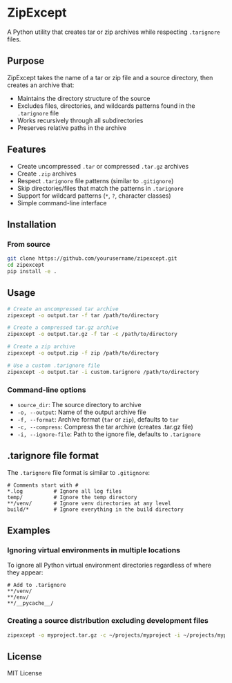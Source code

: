# ZipExcept

A Python utility that creates tar or zip archives while respecting `.tarignore` files.

## Purpose

ZipExcept takes the name of a tar or zip file and a source directory, then creates an archive that:

- Maintains the directory structure of the source
- Excludes files, directories, and wildcards patterns found in the `.tarignore` file
- Works recursively through all subdirectories
- Preserves relative paths in the archive

## Features

- Create uncompressed `.tar` or compressed `.tar.gz` archives
- Create `.zip` archives
- Respect `.tarignore` file patterns (similar to `.gitignore`)
- Skip directories/files that match the patterns in `.tarignore`
- Support for wildcard patterns (`*`, `?`, character classes)
- Simple command-line interface

## Installation

### From source

```bash
git clone https://github.com/yourusername/zipexcept.git
cd zipexcept
pip install -e .
```

## Usage

```bash
# Create an uncompressed tar archive
zipexcept -o output.tar -f tar /path/to/directory

# Create a compressed tar.gz archive
zipexcept -o output.tar.gz -f tar -c /path/to/directory

# Create a zip archive
zipexcept -o output.zip -f zip /path/to/directory

# Use a custom .tarignore file
zipexcept -o output.tar -i custom.tarignore /path/to/directory
```

### Command-line options

- `source_dir`: The source directory to archive
- `-o, --output`: Name of the output archive file
- `-f, --format`: Archive format (`tar` or `zip`), defaults to `tar`
- `-c, --compress`: Compress the tar archive (creates .tar.gz file)
- `-i, --ignore-file`: Path to the ignore file, defaults to `.tarignore`

## .tarignore file format

The `.tarignore` file format is similar to `.gitignore`:

```
# Comments start with #
*.log          # Ignore all log files
temp/          # Ignore the temp directory
**/venv/       # Ignore venv directories at any level
build/*        # Ignore everything in the build directory
```

## Examples

### Ignoring virtual environments in multiple locations

To ignore all Python virtual environment directories regardless of where they appear:

```
# Add to .tarignore
**/venv/
**/env/
**/__pycache__/
```

### Creating a source distribution excluding development files

```bash
zipexcept -o myproject.tar.gz -c ~/projects/myproject -i ~/projects/myproject/.tarignore
```

## License

MIT License